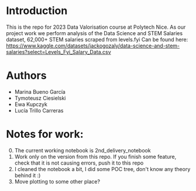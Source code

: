 # Introduction
This is the repo for 2023 Data Valorisation course at Polytech Nice.
As our project work we perform analysis of the Data Science and STEM Salaries dataset,
62,000+ STEM salaries scraped from levels.fyi
Can be found here:
https://www.kaggle.com/datasets/jackogozaly/data-science-and-stem-salaries?select=Levels_Fyi_Salary_Data.csv
# Authors
- Marina Bueno García
- Tymoteusz Ciesielski
- Ewa Kupczyk
- Lucía Trillo Carreras
# Notes for work:
0. The current working notebook is 2nd_delivery_notebook
1. Work only on the version from this repo. If you finish some feature, check that it is not causing errors, push it to this repo 
2. I cleaned the notebook a bit, I did some POC tree, don't know any theory behind it :)
3. Move plotting to some other place?
